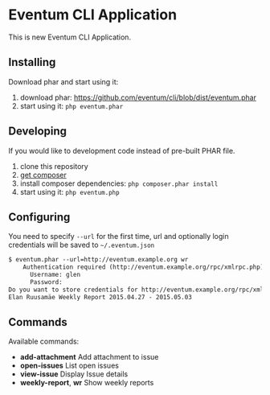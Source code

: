 # Eventum CLI Application

This is new Eventum CLI Application.

## Installing ##

Download phar and start using it:

1. download phar: https://github.com/eventum/cli/blob/dist/eventum.phar
2. start using it: `php eventum.phar`

## Developing ##

If you would like to development code instead of pre-built PHAR file.

1. clone this repository
2. [get composer](https://getcomposer.org/download/)
3. install composer dependencies: `php composer.phar install`
4. start using it: `php eventum.php`

## Configuring ##

You need to specify `--url` for the first time, url and optionally login credentials will be saved to `~/.eventum.json`

```txt
$ eventum.phar --url=http://eventum.example.org wr
    Authentication required (http://eventum.example.org/rpc/xmlrpc.php):
      Username: glen
      Password: 
Do you want to store credentials for http://eventum.example.org/rpc/xmlrpc.php ? [Yn] y
Elan Ruusamäe Weekly Report 2015.04.27 - 2015.05.03
```


## Commands ##

Available commands:
 - **add-attachment**   Add attachment to issue
 - **open-issues**      List open issues
 - **view-issue**       Display Issue details
 - **weekly-report**, **wr** Show weekly reports
